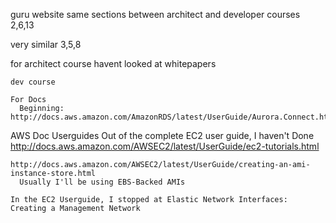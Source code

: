 guru website
  same sections between architect and developer courses
    2,6,13

  very similar
    3,5,8

  for architect course
    havent looked at whitepapers

    dev course

    For Docs
      Beginning: http://docs.aws.amazon.com/AmazonRDS/latest/UserGuide/Aurora.Connect.html




AWS Doc Userguides
  Out of the complete EC2 user guide, I haven't Done
    http://docs.aws.amazon.com/AWSEC2/latest/UserGuide/ec2-tutorials.html
    
    http://docs.aws.amazon.com/AWSEC2/latest/UserGuide/creating-an-ami-instance-store.html
      Usually I'll be using EBS-Backed AMIs

    In the EC2 Userguide, I stopped at Elastic Network Interfaces: Creating a Management Network